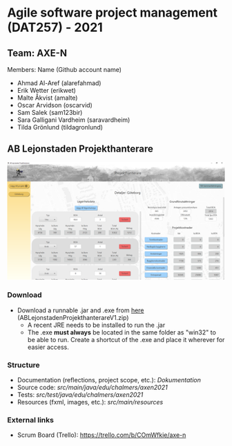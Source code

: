 # Agile software project management (DAT257) - 2021
## Team: AXE-N
Members: Name (Github account name)
* Ahmad Al-Aref (alarefahmad)
* Erik Wetter (erikwet)
* Malte Åkvist (amalte)
* Oscar Arvidson (oscarvid)
* Sam Salek (sam123bir)
* Sara Galligani Vardheim (saravardheim)
* Tilda Grönlund (tildagronlund)

## AB Lejonstaden Projekthanterare
![test](src/main/resources/images/image1.png)

### Download
* Download a runnable .jar and .exe from [here](https://github.com/sam123bir/DAT257_AXE-N/releases/tag/v1.0) (ABLejonstadenProjekthanterareV1.zip)
    * A recent JRE needs to be installed to run the .jar
    * The .exe **must always** be located in the same folder as "win32" to be able to run. Create a shortcut of the .exe and place it wherever for easier access. 

### Structure
* Documentation (reflections, project scope, etc.): *Dokumentation*
* Source code: *src/main/java/edu/chalmers/axen2021*
* Tests: *src/test/java/edu/chalmers/axen2021*
* Resources (fxml, images, etc.): *src/main/resources*

### External links
* Scrum Board (Trello): https://trello.com/b/COmWfkie/axe-n
